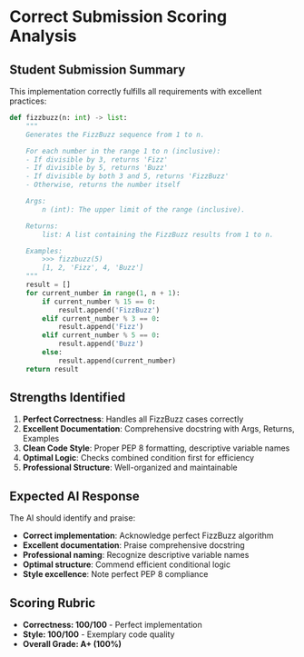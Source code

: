 # Correct Submission Scoring Analysis

## Student Submission Summary

This implementation correctly fulfills all requirements with excellent practices:

```python
def fizzbuzz(n: int) -> list:
    """
    Generates the FizzBuzz sequence from 1 to n.

    For each number in the range 1 to n (inclusive):
    - If divisible by 3, returns 'Fizz'
    - If divisible by 5, returns 'Buzz'
    - If divisible by both 3 and 5, returns 'FizzBuzz'
    - Otherwise, returns the number itself

    Args:
        n (int): The upper limit of the range (inclusive).

    Returns:
        list: A list containing the FizzBuzz results from 1 to n.

    Examples:
        >>> fizzbuzz(5)
        [1, 2, 'Fizz', 4, 'Buzz']
    """
    result = []
    for current_number in range(1, n + 1):
        if current_number % 15 == 0:
            result.append('FizzBuzz')
        elif current_number % 3 == 0:
            result.append('Fizz')
        elif current_number % 5 == 0:
            result.append('Buzz')
        else:
            result.append(current_number)
    return result
```

## Strengths Identified

1. **Perfect Correctness**: Handles all FizzBuzz cases correctly
2. **Excellent Documentation**: Comprehensive docstring with Args, Returns, Examples
3. **Clean Code Style**: Proper PEP 8 formatting, descriptive variable names
4. **Optimal Logic**: Checks combined condition first for efficiency
5. **Professional Structure**: Well-organized and maintainable

## Expected AI Response

The AI should identify and praise:

- **Correct implementation**: Acknowledge perfect FizzBuzz algorithm
- **Excellent documentation**: Praise comprehensive docstring
- **Professional naming**: Recognize descriptive variable names
- **Optimal structure**: Commend efficient conditional logic
- **Style excellence**: Note perfect PEP 8 compliance

## Scoring Rubric

- **Correctness: 100/100** - Perfect implementation
- **Style: 100/100** - Exemplary code quality
- **Overall Grade: A+ (100%)**
